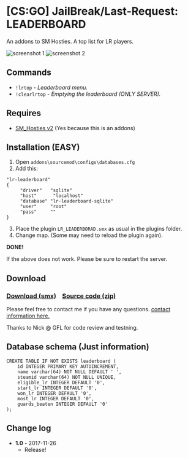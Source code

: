 # [CS:GO] JailBreak/Last-Request: LEADERBOARD
An addons to SM Hosties. A top list for LR players.

![screenshot 1](https://image.ibb.co/hmdwZw/lrtop1.jpg)
![screenshot 2](https://image.ibb.co/gOFM1b/lrtop2.jpg)

## Commands
  - `!lrtop` - *_Leaderboard menu._*
  - `!clearlrtop` - *_Emptying the leaderboard (ONLY SERVER)._*
  
## Requires
- [SM_Hosties v2](https://forums.alliedmods.net/showthread.php?t=108810) (Yes because this is an addons)

## Installation (EASY)
 1. Open `addons\sourcemod\configs\databases.cfg`
 2. Add this:
```
"lr-leaderboard"
{
     "driver"   "sqlite"
     "host"      "localhost"
     "database" "lr-leaderboard-sqlite"
     "user"     "root"
     "pass"     ""
}
 ```
3. Place the plugin `LR_LEADERBORAD.smx` as usual in the plugins folder.
4. Change map. (Some may need to reload the plugin again).

**DONE!**

If the above does not work. Please be sure to restart the server.

## Download
### [Download (smx)](https://github.com/IT-KiLLER/CSGO-JailBreak-Last-Request-LEADERBOARD/raw/master/LR_LEADERBORAD.smx)    [Source code (zip)](https://github.com/IT-KiLLER/CSGO-JailBreak-Last-Request-LEADERBOARD/archive/master.zip)
Please feel free to contact me if you have any questions. [contact information here.](https://github.com/IT-KiLLER/HOW-TO-CONTACT-ME)

Thanks to Nick @ GFL for code review and testning.

## Database schema (Just information)
```
CREATE TABLE IF NOT EXISTS leaderboard (
    id INTEGER PRIMARY KEY AUTOINCREMENT,
    name varchar(64) NOT NULL DEFAULT ' ',
    steamid varchar(64) NOT NULL UNIQUE,
    eligible_lr INTEGER DEFAULT '0',
    start_lr INTEGER DEFAULT '0',
    won_lr INTEGER DEFAULT '0',
    most_lr INTEGER DEFAULT '0',
    guards_beaten INTEGER DEFAULT '0'
);
```

## Change log
- **1.0** - 2017-11-26
  - Release!
